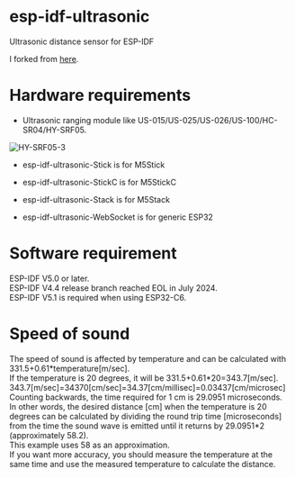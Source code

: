 # esp-idf-ultrasonic
Ultrasonic distance sensor for ESP-IDF

I forked from [here](https://github.com/UncleRus/esp-idf-lib/tree/master/examples/ultrasonic).   

# Hardware requirements
- Ultrasonic ranging module like US-015/US-025/US-026/US-100/HC-SR04/HY-SRF05.

![HY-SRF05-3](https://user-images.githubusercontent.com/6020549/61570755-a67eff80-aac9-11e9-9e9c-19e946fae39f.JPG)

- esp-idf-ultrasonic-Stick is for M5Stick

- esp-idf-ultrasonic-StickC is for M5StickC

- esp-idf-ultrasonic-Stack is for M5Stack

- esp-idf-ultrasonic-WebSocket is for generic ESP32

# Software requirement
ESP-IDF V5.0 or later.   
ESP-IDF V4.4 release branch reached EOL in July 2024.   
ESP-IDF V5.1 is required when using ESP32-C6.   


# Speed of sound
The speed of sound is affected by temperature and can be calculated with 331.5+0.61\*temperature[m/sec].   
If the temperature is 20 degrees, it will be 331.5+0.61\*20=343.7[m/sec].   
343.7[m/sec]=34370[cm/sec]=34.37[cm/millisec]=0.03437[cm/microsec]   
Counting backwards, the time required for 1 cm is 29.0951 microseconds.   
In other words, the desired distance [cm] when the temperature is 20 degrees can be calculated by dividing the round trip time [microseconds] from the time the sound wave is emitted until it returns by 29.0951\*2 (approximately 58.2).   
This example uses 58 as an approximation.   
If you want more accuracy, you should measure the temperature at the same time and use the measured temperature to calculate the distance.   

